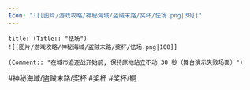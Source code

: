 ```yaml
---
Icon: "![[图片/游戏攻略/神秘海域/盗贼末路/奖杯/怯场.png|30]]"
---
```

```ad-common-bronze-trophy
title: (Title:: "怯场")
![[图片/游戏攻略/神秘海域/盗贼末路/奖杯/怯场.png|100]]

(Comment:: "在城市追逐战开始前, 保持原地站立不动 30 秒（舞台演示失败场面）")
```

#神秘海域/盗贼末路/奖杯 #奖杯 #奖杯/铜
